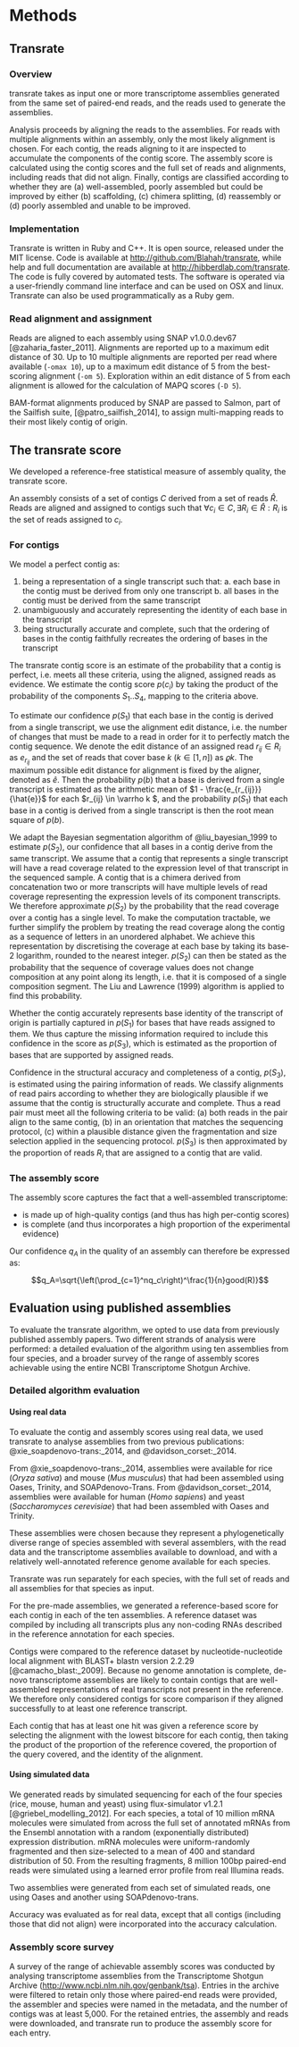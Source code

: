 # Methods

## Transrate

### Overview

transrate takes as input one or more transcriptome assemblies generated from the same set of paired-end reads, and the reads used to generate the assemblies.

Analysis proceeds by aligning the reads to the assemblies. For reads with multiple alignments within an assembly, only the most likely alignment is chosen. For each contig, the reads aligning to it are inspected to accumulate the components of the contig score. The assembly score is calculated using the contig scores and the full set of reads and alignments, including reads that did not align. Finally, contigs are classified according to whether they are (a) well-assembled, poorly assembled but could be improved by either (b) scaffolding, (c) chimera splitting, (d) reassembly or (d) poorly assembled and unable to be improved.

### Implementation

Transrate is written in Ruby and C++. It is open source, released under the MIT license. Code is available at http://github.com/Blahah/transrate, while help and full documentation are available at http://hibberdlab.com/transrate. The code is fully covered by automated tests. The software is operated via a user-friendly command line interface and can be used on OSX and linux. Transrate can also be used programmatically as a Ruby gem.

### Read alignment and assignment

Reads are aligned to each assembly using SNAP v1.0.0.dev67 [@zaharia_faster_2011]. Alignments are reported up to a maximum edit distance of 30. Up to 10 multiple alignments are reported per read where available (`-omax 10`), up to a maximum edit distance of 5 from the best-scoring alignment (`-om 5`). Exploration within an edit distance of 5 from each alignment is allowed for the calculation of MAPQ scores (`-D 5`).

BAM-format alignments produced by SNAP are passed to Salmon, part of the Sailfish suite, [@patro_sailfish_2014], to assign multi-mapping reads to their most likely contig of origin.

## The transrate score

We developed a reference-free statistical measure of assembly quality, the transrate score.

An assembly consists of a set of contigs $C$ derived from a set of reads $\hat{R}$. Reads are aligned and assigned to contigs such that $\forall c_i \in C, \exists R_i \in \hat{R} : R_i$ is the set of reads assigned to $c_i$.

### For contigs

We model a perfect contig as:

1. being a representation of a single transcript such that:
  a. each base in the contig must be derived from only one transcript
  b. all bases in the contig must be derived from the same transcript
2. unambiguously and accurately representing the identity of each base in the transcript
3. being structurally accurate and complete, such that the ordering of bases in the contig faithfully recreates the ordering of bases in the transcript

The transrate contig score is an estimate of the probability that a contig is perfect, i.e. meets all these criteria, using the aligned, assigned reads as evidence. We estimate the contig score $p(c_i)$ by taking the product of the probability of the components $S_1..S_4$, mapping to the criteria above.

To estimate our confidence $p(S_1)$ that each base in the contig is derived from a single transcript, we use the alignment edit distance, i.e. the number of changes that must be made to a read in order for it to perfectly match the contig sequence. We denote the edit distance of an assigned read $r_{ij} \in R_i$ as $e_{r_{ij}}$ and the set of reads that cover base $k$ ($k \in [1,n]$) as $\varrho k$. The maximum possible edit distance for alignment is fixed by the aligner, denoted as $\hat{e}$. Then the probability $p(b)$ that a base is derived from a single transcript is estimated as the arithmetic mean of $1 - \frac{e_{r_{ij}}}{\hat{e}}$ for each $r_{ij} \in \varrho k $, and the probability $p(S_1)$ that each base in a contig is derived from a single transcript is then the root mean square of $p(b)$.

We adapt the Bayesian segmentation algorithm of @liu_bayesian_1999 to estimate $p(S_2)$, our confidence that all bases in a contig derive from the same transcript. We assume that a contig that represents a single transcript will have a read coverage related to the expression level of that transcript in the sequenced sample. A contig that is a chimera derived from concatenation two or more transcripts will have multiple levels of read coverage representing the expression levels of its component transcripts. We therefore approximate $p(S_2)$ by the probability that the read coverage over a contig has a single level. To make the computation tractable, we further simplify the problem by treating the read coverage along the contig as a sequence of letters in an unordered alphabet. We achieve this representation by discretising the coverage at each base by taking its base-2 logarithm, rounded to the nearest integer. $p(S_2)$ can then be stated as the probability that the sequence of coverage values does not change composition at any point along its length, i.e. that it is composed of a single composition segment. The Liu and Lawrence (1999) algorithm is applied to find this probability.

Whether the contig accurately represents base identity of the transcript of origin is partially captured in $p(S_1)$ for bases that have reads assigned to them. We thus capture the missing information required to include this confidence in the score as $p(S_3)$, which is estimated as the proportion of bases that are supported by assigned reads.

Confidence in the structural accuracy and completeness of a contig, $p(S_3)$, is estimated using the pairing information of reads. We classify alignments of read pairs according to whether they are biologically plausible if we assume that the contig is structurally accurate and complete. Thus a read pair must meet all the following criteria to be valid: (a) both reads in the pair align to the same contig, (b) in an orientation that matches the sequencing protocol, (c) within a plausible distance given the fragmentation and size selection applied in the sequencing protocol. $p(S_3)$ is then approximated by the proportion of reads $R_i$ that are assigned to a contig that are valid.


### The assembly score

The assembly score captures the fact that a well-assembled transcriptome:

- is made up of high-quality contigs (and thus has high per-contig scores)
- is complete (and thus incorporates a high proportion of the experimental evidence)

Our confidence $q_A$ in the quality of an assembly can therefore be expressed as:

$$q_A=\sqrt{\left(\prod_{c=1}^nq_c\right)^\frac{1}{n}good(R)}$$

## Evaluation using published assemblies

To evaluate the transrate algorithm, we opted to use data from previously published assembly papers. Two different strands of analysis were performed: a detailed evaluation of the algorithm using ten assemblies from four species, and a broader survey of the range of assembly scores achievable using the entire NCBI Transcriptome Shotgun Archive.

### Detailed algorithm evaluation

#### Using real data

To evaluate the contig and assembly scores using real data, we used transrate to analyse assemblies from two previous publications: @xie_soapdenovo-trans:_2014, and @davidson_corset:_2014.

From @xie_soapdenovo-trans:_2014, assemblies were available for rice (*Oryza sativa*) and mouse (*Mus musculus*) that had been assembled using Oases, Trinity, and SOAPdenovo-Trans. From @davidson_corset:_2014, assemblies were available for human (*Homo sapiens*) and yeast (*Saccharomyces cerevisiae*) that had been assembled with Oases and Trinity.

These assemblies were chosen because they represent a phylogenetically diverse range of species assembled with several assemblers, with the read data and the transcriptome assemblies available to download, and with a relatively well-annotated reference genome available for each species.

Transrate was run separately for each species, with the full set of reads and all assemblies for that species as input.

For the pre-made assemblies, we generated a reference-based score for each contig in each of the ten assemblies. A reference dataset was compiled by including all transcripts plus any non-coding RNAs described in the reference annotation for each species.

Contigs were compared to the reference dataset by nucleotide-nucleotide local alignment with BLAST+ blastn version 2.2.29 [@camacho_blast:_2009]. Because no genome annotation is complete, de-novo transcriptome assemblies are likely to contain contigs that are well-assembled representations of real transcripts not present in the reference. We therefore only considered contigs for score comparison if they aligned successfully to at least one reference transcript.

Each contig that has at least one hit was given a reference score by selecting the alignment with the lowest bitscore for each contig, then taking the product of the proportion of the reference covered, the proportion of the query covered, and the identity of the alignment.

#### Using simulated data

We generated reads by simulated sequencing for each of the four species (rice, mouse, human and yeast) using flux-simulator v1.2.1 [@griebel_modelling_2012]. For each species, a total of 10 million mRNA molecules were simulated from across the full set of annotated mRNAs from the Ensembl annotation with a random (exponentially distributed) expression distribution. mRNA molecules were uniform-randomly fragmented and then size-selected to a mean of 400 and standard distribution of 50. From the resulting fragments, 8 million 100bp paired-end reads were simulated using a learned error profile from real Illumina reads.

Two assemblies were generated from each set of simulated reads, one using Oases and another using SOAPdenovo-trans.

Accuracy was evaluated as for real data, except that all contigs (including those that did not align) were incorporated into the accuracy calculation.

### Assembly score survey

A survey of the range of achievable assembly scores was conducted by analysing transcriptome assemblies from the Transcriptome Shotgun Archive (http://www.ncbi.nlm.nih.gov/genbank/tsa). Entries in the archive were filtered to retain only those where paired-end reads were provided, the assembler and species were named in the metadata, and the number of contigs was at least 5,000. For the retained entries, the assembly and reads were downloaded, and transrate run to produce the assembly score for each entry.
